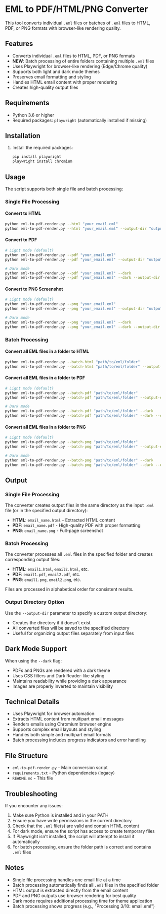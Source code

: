 # EML to PDF/HTML/PNG Converter

This tool converts individual `.eml` files or batches of `.eml` files to HTML, PDF, or PNG formats with browser-like rendering quality.

## Features

- Converts individual `.eml` files to HTML, PDF, or PNG formats
- **NEW**: Batch processing of entire folders containing multiple `.eml` files
- Uses Playwright for browser-like rendering (Edge/Chrome quality)
- Supports both light and dark mode themes
- Preserves email formatting and styling
- Handles HTML email content with proper rendering
- Creates high-quality output files

## Requirements

- Python 3.6 or higher
- Required packages: `playwright` (automatically installed if missing)

## Installation

1. Install the required packages:
   ```bash
   pip install playwright
   playwright install chromium
   ```

## Usage

The script supports both single file and batch processing:

### Single File Processing

#### Convert to HTML
```bash
python eml-to-pdf-render.py --html "your_email.eml"
python eml-to-pdf-render.py --html "your_email.eml" --output-dir "output_folder"
```

#### Convert to PDF
```bash
# Light mode (default)
python eml-to-pdf-render.py --pdf "your_email.eml"
python eml-to-pdf-render.py --pdf "your_email.eml" --output-dir "output_folder"

# Dark mode
python eml-to-pdf-render.py --pdf "your_email.eml" --dark
python eml-to-pdf-render.py --pdf "your_email.eml" --dark --output-dir "output_folder"
```

#### Convert to PNG Screenshot
```bash
# Light mode (default)
python eml-to-pdf-render.py --png "your_email.eml"
python eml-to-pdf-render.py --png "your_email.eml" --output-dir "output_folder"

# Dark mode
python eml-to-pdf-render.py --png "your_email.eml" --dark
python eml-to-pdf-render.py --png "your_email.eml" --dark --output-dir "output_folder"
```

### Batch Processing

#### Convert all EML files in a folder to HTML
```bash
python eml-to-pdf-render.py --batch-html "path/to/eml/folder"
python eml-to-pdf-render.py --batch-html "path/to/eml/folder" --output-dir "output_folder"
```

#### Convert all EML files in a folder to PDF
```bash
# Light mode (default)
python eml-to-pdf-render.py --batch-pdf "path/to/eml/folder"
python eml-to-pdf-render.py --batch-pdf "path/to/eml/folder" --output-dir "output_folder"

# Dark mode
python eml-to-pdf-render.py --batch-pdf "path/to/eml/folder" --dark
python eml-to-pdf-render.py --batch-pdf "path/to/eml/folder" --dark --output-dir "output_folder"
```

#### Convert all EML files in a folder to PNG
```bash
# Light mode (default)
python eml-to-pdf-render.py --batch-png "path/to/eml/folder"
python eml-to-pdf-render.py --batch-png "path/to/eml/folder" --output-dir "output_folder"

# Dark mode
python eml-to-pdf-render.py --batch-png "path/to/eml/folder" --dark
python eml-to-pdf-render.py --batch-png "path/to/eml/folder" --dark --output-dir "output_folder"
```

## Output

### Single File Processing
The converter creates output files in the same directory as the input `.eml` file (or in the specified output directory):
- **HTML**: `email_name.html` - Extracted HTML content
- **PDF**: `email_name.pdf` - High-quality PDF with proper formatting
- **PNG**: `email_name.png` - Full-page screenshot

### Batch Processing
The converter processes all `.eml` files in the specified folder and creates corresponding output files:
- **HTML**: `email1.html`, `email2.html`, etc.
- **PDF**: `email1.pdf`, `email2.pdf`, etc.
- **PNG**: `email1.png`, `email2.png`, etc.

Files are processed in alphabetical order for consistent results.

### Output Directory Option
Use the `--output-dir` parameter to specify a custom output directory:
- Creates the directory if it doesn't exist
- All converted files will be saved to the specified directory
- Useful for organizing output files separately from input files

## Dark Mode Support

When using the `--dark` flag:
- PDFs and PNGs are rendered with a dark theme
- Uses CSS filters and Dark Reader-like styling
- Maintains readability while providing a dark appearance
- Images are properly inverted to maintain visibility

## Technical Details

- Uses Playwright for browser automation
- Extracts HTML content from multipart email messages
- Renders emails using Chromium browser engine
- Supports complex email layouts and styling
- Handles both simple and multipart email formats
- Batch processing includes progress indicators and error handling

## File Structure

- `eml-to-pdf-render.py` - Main conversion script
- `requirements.txt` - Python dependencies (legacy)
- `README.md` - This file

## Troubleshooting

If you encounter any issues:
1. Make sure Python is installed and in your PATH
2. Ensure you have write permissions in the current directory
3. Check that the `.eml` file(s) are valid and contain HTML content
4. For dark mode, ensure the script has access to create temporary files
5. If Playwright isn't installed, the script will attempt to install it automatically
6. For batch processing, ensure the folder path is correct and contains `.eml` files

## Notes

- Single file processing handles one email file at a time
- Batch processing automatically finds all `.eml` files in the specified folder
- HTML output is extracted directly from the email content
- PDF and PNG outputs use browser rendering for best quality
- Dark mode requires additional processing time for theme application
- Batch processing shows progress (e.g., "Processing 3/10: email.eml")
